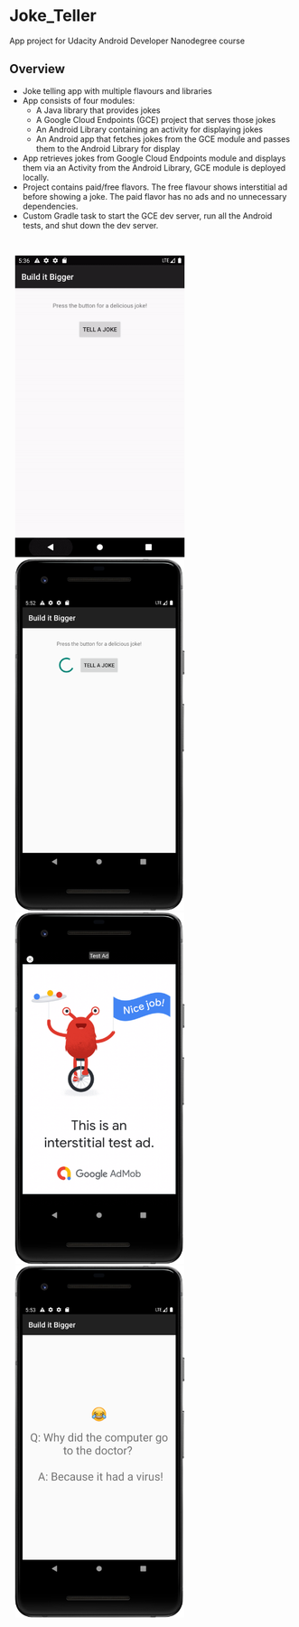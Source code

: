 # Joke_Teller

App project for Udacity Android Developer Nanodegree course <br>

## Overview
* Joke telling app with multiple flavours and libraries
* App consists of four modules: 
   + A Java library that provides jokes
   + A Google Cloud Endpoints (GCE) project that serves those jokes
   + An Android Library containing an activity for displaying jokes
   + An Android app that fetches jokes from the GCE module and passes them to the Android Library for display
* App retrieves jokes from Google Cloud Endpoints module and displays them via an Activity from the Android Library, GCE module is deployed locally.
* Project contains paid/free flavors. The free flavour shows interstitial ad before showing a joke. The paid flavor has no ads and no unnecessary dependencies.
* Custom Gradle task to start the GCE dev server, run all the Android tests, and shut down the dev server.



<br>
<p>
<img hspace="10" src="jokes.gif" width="300px"/> 

<img hspace="10" src="s1.png" width="300px"/> 
<img hspace="10" src="s2.png" width="300px"/> 
<img hspace="10" src="s3.png" width="300px"/> 
